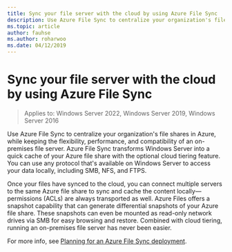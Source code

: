 ```yaml
---
title: Sync your file server with the cloud by using Azure File Sync
description: Use Azure File Sync to centralize your organization's file shares in Azure, while keeping the flexibility, performance, and compatibility of an on-premises file server. Azure File Sync transforms Windows Server into a quick cache of your Azure file share with the optional cloud tiering feature.
ms.topic: article
author: fauhse
ms.author: roharwoo
ms.date: 04/12/2019
---
```

# Sync your file server with the cloud by using Azure File Sync

>Applies to: Windows Server 2022, Windows Server 2019, Windows Server 2016

Use Azure File Sync to centralize your organization's file shares in Azure, while keeping the flexibility, performance, and compatibility of an on-premises file server. Azure File Sync transforms Windows Server into a quick cache of your Azure file share with the optional cloud tiering feature. You can use any protocol that's available on Windows Server to access your data locally, including SMB, NFS, and FTPS.

Once your files have synced to the cloud, you can connect multiple servers to the same Azure file share to sync and cache the content locally—permissions (ACLs) are always transported as well. Azure Files offers a snapshot capability that can generate differential snapshots of your Azure file share. These snapshots can even be mounted as read-only network drives via SMB for easy browsing and restore. Combined with cloud tiering, running an on-premises file server has never been easier.

For more info, see [Planning for an Azure File Sync deployment](/azure/storage/files/storage-sync-files-planning).
